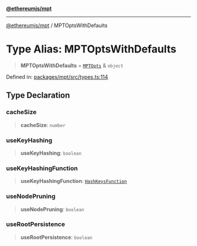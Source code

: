 [**@ethereumjs/mpt**](../README.md)

***

[@ethereumjs/mpt](../README.md) / MPTOptsWithDefaults

# Type Alias: MPTOptsWithDefaults

> **MPTOptsWithDefaults** = [`MPTOpts`](../interfaces/MPTOpts.md) & `object`

Defined in: [packages/mpt/src/types.ts:114](https://github.com/ethereumjs/ethereumjs-monorepo/blob/master/packages/mpt/src/types.ts#L114)

## Type Declaration

### cacheSize

> **cacheSize**: `number`

### useKeyHashing

> **useKeyHashing**: `boolean`

### useKeyHashingFunction

> **useKeyHashingFunction**: [`HashKeysFunction`](HashKeysFunction.md)

### useNodePruning

> **useNodePruning**: `boolean`

### useRootPersistence

> **useRootPersistence**: `boolean`
